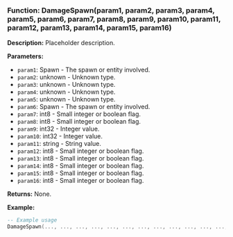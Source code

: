 ### Function: DamageSpawn(param1, param2, param3, param4, param5, param6, param7, param8, param9, param10, param11, param12, param13, param14, param15, param16)

**Description:**
Placeholder description.

**Parameters:**
- `param1`: Spawn - The spawn or entity involved.
- `param2`: unknown - Unknown type.
- `param3`: unknown - Unknown type.
- `param4`: unknown - Unknown type.
- `param5`: unknown - Unknown type.
- `param6`: Spawn - The spawn or entity involved.
- `param7`: int8 - Small integer or boolean flag.
- `param8`: int8 - Small integer or boolean flag.
- `param9`: int32 - Integer value.
- `param10`: int32 - Integer value.
- `param11`: string - String value.
- `param12`: int8 - Small integer or boolean flag.
- `param13`: int8 - Small integer or boolean flag.
- `param14`: int8 - Small integer or boolean flag.
- `param15`: int8 - Small integer or boolean flag.
- `param16`: int8 - Small integer or boolean flag.

**Returns:** None.

**Example:**

```lua
-- Example usage
DamageSpawn(..., ..., ..., ..., ..., ..., ..., ..., ..., ..., ..., ..., ..., ..., ..., ...)
```
